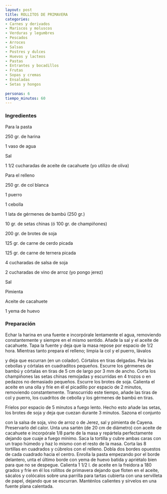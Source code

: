 ```yaml
---
layout: post
title: ROLLITOS DE PRIMAVERA
categories:
- Carnes y derivados
- Mariscos y moluscos
- Verduras y legumbres
- Pescados
- Arroces
- Salsas
- Postres y dulces
- Huevos y lacteos
- Pastas
- Entrantes y bocadillos
- Frutas
- Sopas y cremas
- Ensaladas
- Setas y hongos
 
personas: 6 
tiempo_minutos: 60 
---
```

<h3>Ingredientes</h3>
Para la pasta

250 gr. de harina

1 vaso de agua

Sal

1 1/2 cucharadas de aceite de cacahuete (yo utilizo de oliva)

Para el relleno

250 gr. de col blanca

1 puerro

1 cebolla

1 lata de gérmenes de bambú (250 gr.)

10 gr. de setas chinas (ó 100 gr. de champiñones)

200 gr. de brotes de soja

125 gr. de carne de cerdo picada

125 gr. de carne de ternera picada

4 cucharadas de salsa de soja

2 cucharadas de vino de arroz (yo pongo jerez)

Sal

Pimienta

Aceite de cacahuete

1 yema de huevo

<h3>Preparación</h3>
Echar la harina en una fuente e incorpórale lentamente el agua, removiendo constantemente y siempre en el mismo sentido. Añade la sal y el aceite de cacahuete. Tapa la fuente y deja que la masa repose por espacio de 1/2 hora. Mientras tanto prepara el relleno; limpia la col y el puerro, lávalos

y deja que escurran (en un colador). Córtalos en tiras delgadas. Pela las cebollas y córtalas en cuadraditos pequeños. Escurre los gérmenes de bambú y córtalas en tiras de 5 cm de largo por 3 mm de ancho. Corta los champiñones las setas chinas remojadas y escurridas en 4 trozos o en pedazos no demasiado pequeños. Escurre los brotes de soja. Calienta el aceite en una olla y fríe en él el picadillo por espacio de 2 minutos, removiendo constantemente. Transcurrido este tiempo, añade las tiras de col y puerro, los cuadritos de cebolla y los gérmenes de bambú en tiras.

Fríelos por espacio de 5 minutos a fuego lento. Hecho esto añade las setas, los brotes de soja y deja que cuezan durante 3 minutos. Sazona el conjunto

con la salsa de soja, vino de arroz o de Jerez, sal y pimienta de Cayena. Preservarlo del calor. Unta una sartén (de 20 cm de diámetro) con aceite de cacahuete e incorpórale 1/8 parte de la masa y repártela perfectamente dejando que cuaje a fuego mínimo. Saca la tortilla y cubre ambas caras con un trapo húmedo y haz lo mismo con el resto de la masa. Corta las 8 tortillas en cuadrados y cúbrelos con el relleno. Dobla dos bordes opuestos de cada cuadrado hacia el centro. Enrolla la pasta empezando por el borde delantero, unta el último borde con yema de huevo batida y apriétalo bien para que no se despegue. Calienta 1 1/2 l. de aceite en la freidora a 180 grados y fríe en él los rollitos de primavera dejando que floten en el aceite, sácalos y colócalos sobre una parrilla para tartas cubierta con una servilleta de papel, dejando que se escurran. Manténlos calientes y sírvelos en una fuente plana calentada.

